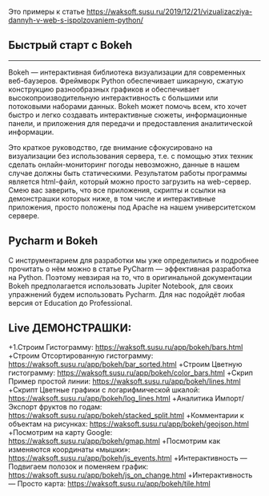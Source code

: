 Это примеры к статье https://waksoft.susu.ru/2019/12/21/vizualizacziya-dannyh-v-web-s-ispolzovaniem-python/

## Быстрый старт с Bokeh
---------------------
Bokeh — интерактивная библиотека визуализации для современных веб-баузеров. Фреймворк Python обеспечивает шикарную, сжатую конструкцию разнообразных графиков и обеспечивает высокопроизводительную интерактивность с большими или потоковыми наборами данных. Bokeh может помочь всем, кто хочет быстро и легко создавать интерактивные сюжеты, информационные панели, и приложения для передачи и предоставления аналитической информации.

Это краткое руководство, где внимание сфокусировано на визуализации без использования сервера, т.е. с помощью этих техник сделать онлайн-мониторинг погоды невозможно, данные в нашем случае должны быть статическими. Результатом работы программы является html-файл, который можно просто загрузить на web-сервер. Смею вас заверить, что все приложения, скрипты и ссылки на демонстрашки которых ниже, в том числе и интерактивные приложения, просто положены под Apache на нашем университетском сервере.

## Pycharm и Bokeh
С инструментарием для разработки мы уже определились и подробнее прочитать о нём можно в статье PyCharm — эффективная разработка на Python. Поэтому невзирая на то, что в оригинальной документации Bokeh предполагается использовать Jupiter Notebook, для своих упражнений будем использовать Pycharm. Для нас подойдёт любая версия от Education до Professional.

## Live ДЕМОНСТРАШКИ:
+1.Строим Гистограмму: https://waksoft.susu.ru/app/bokeh/bars.html
+Строим Отсортированную гистограмму: https://waksoft.susu.ru/app/bokeh/bar_sorted.html
+Строим Цветную гистограмму: https://waksoft.susu.ru/app/bokeh/color_bars.html
+Скрип Пример простой линии: https://waksoft.susu.ru/app/bokeh/lines.html
+Скрипт Цветные графики с логарифмической шкалой: https://waksoft.susu.ru/app/bokeh/log_lines.html
+Аналитика Импорт/Экспорт фруктов по годам: https://waksoft.susu.ru/app/bokeh/stacked_split.html
+Комментарии к объектам на рисунках: https://waksoft.susu.ru/app/bokeh/geojson.html
+Посмотрим на карту Google: https://waksoft.susu.ru/app/bokeh/gmap.html
+Посмотрим как изменяются координаты «мышки»: https://waksoft.susu.ru/app/bokeh/js_events.html
+Интерактивность — Подвигаем полозок и поменяем график: https://waksoft.susu.ru/app/bokeh/js_on_change.html
+Интерактивность — Просто карта: https://waksoft.susu.ru/app/bokeh/tile.html
